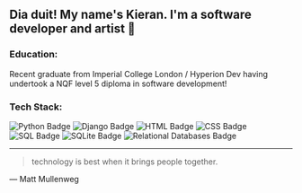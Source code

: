 ## Dia duit! My name's Kieran. I'm a software developer and artist 👋

<h3 align="left">Education:</h3>
Recent graduate from Imperial College London / Hyperion Dev having undertook a NQF level 5 diploma in software development!

<h3 align="left">Tech Stack:</h3>
<p>
  <img src="https://img.shields.io/badge/Python-3776AB?style=for-the-badge&logo=python&logoColor=darkblue" alt="Python Badge">
  <img src="https://img.shields.io/badge/Django-092E20?style=for-the-badge&logo=django&logoColor=red" alt="Django Badge">
  <img src="https://img.shields.io/badge/HTML5-E34F26?style=for-the-badge&logo=html5&logoColor=orange" alt="HTML Badge">
  <img src="https://img.shields.io/badge/CSS3-1572B6?style=for-the-badge&logo=css3&logoColor=white" alt="CSS Badge">
  <img src="https://img.shields.io/badge/SQL-4479A1?style=for-the-badge&logo=postgresql&logoColor=white" alt="SQL Badge">
  <img src="https://img.shields.io/badge/SQLite-003B57?style=for-the-badge&logo=sqlite&logoColor=white" alt="SQLite Badge">
  <img src="https://img.shields.io/badge/Relational%20Databases-4285F4?style=for-the-badge&logo=databricks&logoColor=white" alt="Relational Databases Badge">
</p>


---
> technology is best when it brings people together.

— Matt Mullenweg






<!--
**Jerry-Graff/Jerry-Graff** is a ✨ _special_ ✨ repository because its `README.md` (this file) appears on your GitHub profile.

Here are some ideas to get you started:

- 🔭 I’m currently working on ...
- 🌱 I’m currently learning ...
- 👯 I’m looking to collaborate on ...
- 🤔 I’m looking for help with ...
- 💬 Ask me about ...
- 📫 How to reach me: ...
- 😄 Pronouns: ...
- ⚡ Fun fact: ...
-->
